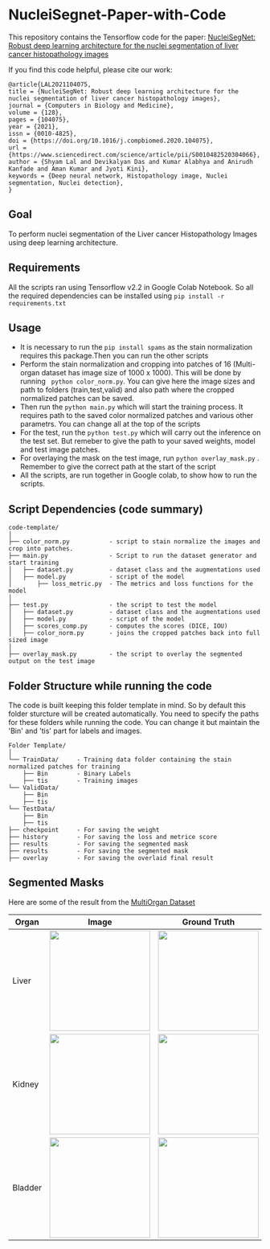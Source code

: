 # NucleiSegnet-Paper-with-Code
This repository contains the Tensorflow code for the paper:
[NucleiSegNet: Robust deep learning architecture for the nuclei segmentation of liver cancer histopathology images](https://www.sciencedirect.com/science/article/abs/pii/S0010482520304066)

If you find this code helpful, please cite our work:
```
@article{LAL2021104075,
title = {NucleiSegNet: Robust deep learning architecture for the nuclei segmentation of liver cancer histopathology images},
journal = {Computers in Biology and Medicine},
volume = {128},
pages = {104075},
year = {2021},
issn = {0010-4825},
doi = {https://doi.org/10.1016/j.compbiomed.2020.104075},
url = {https://www.sciencedirect.com/science/article/pii/S0010482520304066},
author = {Shyam Lal and Devikalyan Das and Kumar Alabhya and Anirudh Kanfade and Aman Kumar and Jyoti Kini},
keywords = {Deep neural network, Histopathology image, Nuclei segmentation, Nuclei detection},
}
```
## Goal
To perform nuclei segmentation of the Liver cancer Histopathology Images using deep learning architecture.

## Requirements
All the scripts ran using Tensorflow v2.2 in Google Colab Notebook. So all the required dependencies can be installed using
```pip install -r requirements.txt```

## Usage
* It is necessary to run the ```pip install spams``` as the stain normalization requires this package.Then you can run the other scripts
* Perform the stain normalization and cropping into patches of 16 (Multi-organ dataset has image size of 1000 x 1000). This will be done by running ``` python color_norm.py```. You can give here the image sizes and path to folders (train,test,valid) and also path where the cropped normalized patches can be saved.
* Then run the ```python main.py``` which will start the training process. It requires path to the saved color normalized patches and various other parametrs. You can change all at the top of the scripts
* For the test, run the ```python test.py``` which will carry out the inference on the test set. But remeber to give the path to your saved weights, model and test image patches.
* For overlaying the mask on the test image, run ```python overlay_mask.py``` . Remember to give the correct path at the start of the script 
* All the scripts, are run together in Google colab, to show how to run the scripts.

## Script Dependencies (code summary)
```
code-template/
│
├── color_norm.py           - script to stain normalize the images and crop into patches.
├── main.py                 - Script to run the dataset generator and start training 
│   ├── dataset.py          - dataset class and the augmentations used
│   ├── model.py            - script of the model
│       ├── loss_metric.py  - The metrics and loss functions for the model
│   
├── test.py                 - the script to test the model 
│   ├── dataset.py          - dataset class and the augmentations used
│   ├── model.py            - script of the model
│   ├── scores_comp.py      - computes the scores (DICE, IOU)
│   ├── color_norm.py       - joins the cropped patches back into full sized image
│ 
├── overlay_mask.py         - the script to overlay the segmented output on the test image
```

## Folder Structure while running the code
The code is built keeping this folder template in mind. So by default this folder sturcture will be created automatically. You need to specify the paths for these folders while running the code.  You can change it but maintain the 'Bin' and 'tis' part for labels and images.
```
Folder Template/
│
└── TrainData/     - Training data folder containing the stain normalized patches for training
    ├── Bin        - Binary Labels
    ├── tis        - Training images
└── ValidData/     
    ├── Bin  
    ├── tis 
└── TestData/      
    ├── Bin  
    ├── tis 
├── checkpoint     - For saving the weight
├── history        - For saving the loss and metrice score
├── results        - For saving the segmented mask
├── results        - For saving the segmented mask
├── overlay        - For saving the overlaid final result
```

## Segmented Masks
Here are some of the result from the [MultiOrgan Dataset](https://nucleisegmentationbenchmark.weebly.com/dataset.html)

| Organ    | Image  |    Ground Truth | Segmented Mask   |    Overlaid | 
| ----------- | ----------- | ----------- | ----------- | ----------- |
|   Liver |  <img src="sample_images/TCGA-21-5784-01Z-00-DX1.jpg" width="200" height="200">  |                                                       <img src="sample_images/TCGA-21-5784-01Z-00-DX1.png" width="200" height="200"> |                                                    <img src="sample_images/TCGA-21-5784-01Z-00-DX1_seg.png" width="200" height="200">    |                                                       <img src="sample_images/TCGA-21-5784-01Z-00-DX1_over.png" width="200" height="200"> |
|   Kidney |  <img src="sample_images/TCGA-B0-5710-01Z-00-DX1.jpg" width="200" height="200">  |                                                       <img src="sample_images/TCGA-B0-5710-01Z-00-DX1.png" width="200" height="200"> |                                                    <img src="sample_images/TCGA-B0-5710-01Z-00-DX1_seg.png" width="200" height="200">    |                                                       <img src="sample_images/TCGA-B0-5710-01Z-00-DX1_over.png" width="200" height="200"> |
|   Bladder |  <img src="sample_images/TCGA-G2-A2EK-01A-02-TSB.jpg" width="200" height="200">  |                                                       <img src="sample_images/TCGA-G2-A2EK-01A-02-TSB.png" width="200" height="200"> |                                                    <img src="sample_images/TCGA-G2-A2EK-01A-02-TSB_seg.png" width="200" height="200">    |                                                       <img src="sample_images/TCGA-G2-A2EK-01A-02-TSB_over.png" width="200" height="200"> |






